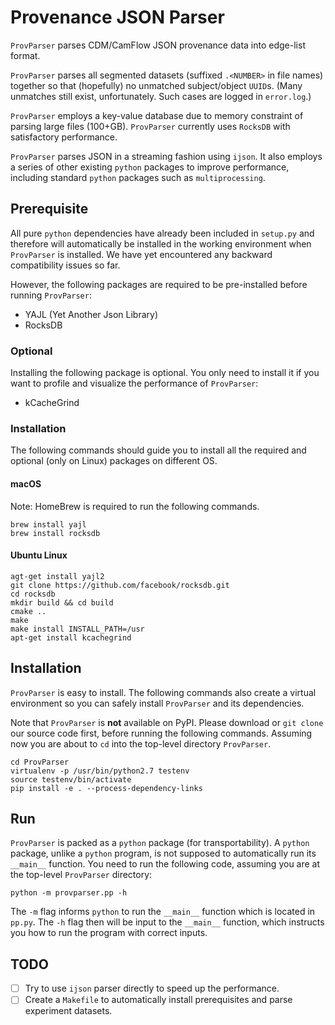 # Provenance JSON Parser

`ProvParser` parses CDM/CamFlow JSON provenance data into edge-list format.

`ProvParser` parses all segmented datasets (suffixed `.<NUMBER>` in file names) together so that (hopefully) no unmatched subject/object `UUID`s. (Many unmatches still exist, unfortunately. Such cases are logged in `error.log`.)

`ProvParser` employs a key-value database due to memory constraint of parsing large files (100+GB). 
`ProvParser` currently uses `RocksDB` with satisfactory performance. 

`ProvParser` parses JSON in a streaming fashion using `ijson`.
It also employs a series of other existing `python` packages to improve performance, including standard `python` packages such as `multiprocessing`.

## Prerequisite

All pure `python` dependencies have already been included in `setup.py` and therefore will automatically be installed in the working environment when `ProvParser` is installed.
We have yet encountered any backward compatibility issues so far.

However, the following packages are required to be pre-installed before running `ProvParser`:
- YAJL (Yet Another Json Library)
- RocksDB

### Optional

Installing the following package is optional. You only need to install it if you want to profile and visualize the performance of `ProvParser`:
- kCacheGrind

### Installation

The following commands should guide you to install all the required and optional (only on Linux) packages on different OS.

#### macOS

Note: HomeBrew is required to run the following commands.

```
brew install yajl
brew install rocksdb
```

#### Ubuntu Linux

```
agt-get install yajl2
git clone https://github.com/facebook/rocksdb.git
cd rocksdb
mkdir build && cd build
cmake ..
make
make install INSTALL_PATH=/usr
apt-get install kcachegrind
```

## Installation

`ProvParser` is easy to install. The following commands also create a virtual environment so you can safely install `ProvParser` and its dependencies.

Note that `ProvParser` is **not** available on PyPI. Please download or `git clone` our source code first, before running the following commands. Assuming now you are about to `cd` into the top-level directory `ProvParser`.

```
cd ProvParser
virtualenv -p /usr/bin/python2.7 testenv
source testenv/bin/activate
pip install -e . --process-dependency-links
```

## Run

`ProvParser` is packed as a `python` package (for transportability). A `python` package, unlike a `python` program, is not supposed to automatically run its `__main__` function. You need to run the following code, assuming you are at the top-level `ProvParser` directory:
```
python -m provparser.pp -h
```

The `-m` flag informs `python` to run the `__main__` function which is located in `pp.py`.
The `-h` flag then will be input to the `__main__` function, which instructs you how to run the program with correct inputs.

## TODO

- [ ] Try to use `ijson` parser directly to speed up the performance.
- [ ] Create a `Makefile` to automatically install prerequisites and parse experiment datasets. 